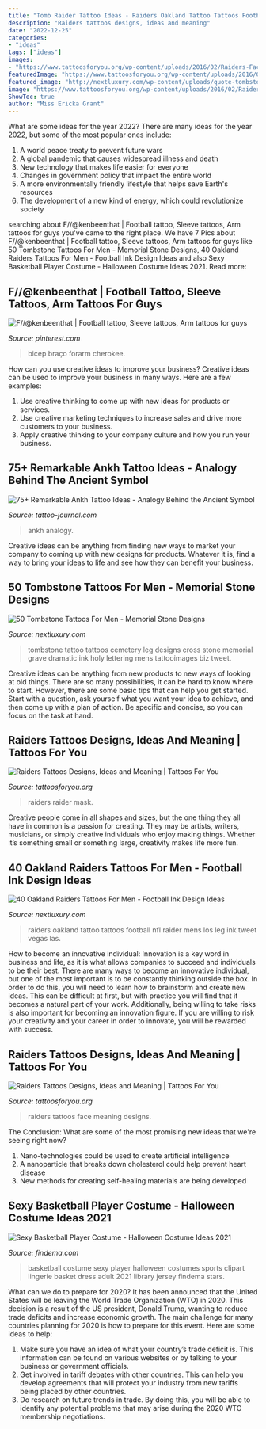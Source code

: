 ```yaml
---
title: "Tomb Raider Tattoo Ideas - Raiders Oakland Tattoo Tattoos Football Nfl Raider Mens Los Leg Ink Tweet Vegas Las"
description: "Raiders tattoos designs, ideas and meaning"
date: "2022-12-25"
categories:
- "ideas"
tags: ["ideas"]
images:
- "https://www.tattoosforyou.org/wp-content/uploads/2016/02/Raiders-Face-Tattoos-230x300.jpg"
featuredImage: "https://www.tattoosforyou.org/wp-content/uploads/2016/02/Raiders-Tattoos-for-Men.jpg"
featured_image: "http://nextluxury.com/wp-content/uploads/quote-tombstone-grave-mens-tattoo-design-with-holy-cross.jpg"
image: "https://www.tattoosforyou.org/wp-content/uploads/2016/02/Raiders-Tattoos-for-Men.jpg"
ShowToc: true
author: "Miss Ericka Grant"
---
```



What are some ideas for the year 2022?
There are many ideas for the year 2022, but some of the most popular ones include: 
1. A world peace treaty to prevent future wars 
2. A global pandemic that causes widespread illness and death 
3. New technology that makes life easier for everyone 
4. Changes in government policy that impact the entire world 
5. A more environmentally friendly lifestyle that helps save Earth's resources 
6. The development of a new kind of energy, which could revolutionize society 

	

		
searching about F//@kenbeenthat | Football tattoo, Sleeve tattoos, Arm tattoos for guys you've came to the right place. We have 7 Pics about F//@kenbeenthat | Football tattoo, Sleeve tattoos, Arm tattoos for guys like 50 Tombstone Tattoos For Men - Memorial Stone Designs, 40 Oakland Raiders Tattoos For Men - Football Ink Design Ideas and also Sexy Basketball Player Costume - Halloween Costume Ideas 2021. Read more:
		
    
## F//@kenbeenthat | Football Tattoo, Sleeve Tattoos, Arm Tattoos For Guys

<img loading=lazy src="https://i.pinimg.com/736x/29/ae/47/29ae47ecb1ad9dc5249a0d109c9e28ca.jpg" onerror="this.onerror=null;this.src='https://tse1.mm.bing.net/th?id=OIP.FDB5Dyw-CKLtGHsk5VcZogHaLH&amp;pid=15.1';" alt="F//@kenbeenthat | Football tattoo, Sleeve tattoos, Arm tattoos for guys">

_Source: pinterest.com_

>bicep braço forarm cherokee. 

	

How can you use creative ideas to improve your business?
Creative ideas can be used to improve your business in many ways. Here are a few examples:
1. Use creative thinking to come up with new ideas for products or services.
2. Use creative marketing techniques to increase sales and drive more customers to your business.
3. Apply creative thinking to your company culture and how you run your business.

    
## 75+ Remarkable Ankh Tattoo Ideas - Analogy Behind The Ancient Symbol

<img loading=lazy src="https://tattoo-journal.com/wp-content/uploads/2016/08/Ankh-Tattoo_-11.jpg" onerror="this.onerror=null;this.src='https://tse1.mm.bing.net/th?id=OIP.Vsb-tGZibF__K6fsINJpWAHaJQ&amp;pid=15.1';" alt="75+ Remarkable Ankh Tattoo Ideas - Analogy Behind the Ancient Symbol">

_Source: tattoo-journal.com_

>ankh analogy. 

	

Creative ideas can be anything from finding new ways to market your company to coming up with new designs for products. Whatever it is, find a way to bring your ideas to life and see how they can benefit your business.

    
## 50 Tombstone Tattoos For Men - Memorial Stone Designs

<img loading=lazy src="http://nextluxury.com/wp-content/uploads/quote-tombstone-grave-mens-tattoo-design-with-holy-cross.jpg" onerror="this.onerror=null;this.src='https://tse2.mm.bing.net/th?id=OIP._Wt-0tEkIqIRiWEUZGpdXAHaHT&amp;pid=15.1';" alt="50 Tombstone Tattoos For Men - Memorial Stone Designs">

_Source: nextluxury.com_

>tombstone tattoo tattoos cemetery leg designs cross stone memorial grave dramatic ink holy lettering mens tattooimages biz tweet. 

	

Creative ideas can be anything from new products to new ways of looking at old things. There are so many possibilities, it can be hard to know where to start. However, there are some basic tips that can help you get started. Start with a question, ask yourself what you want your idea to achieve, and then come up with a plan of action. Be specific and concise, so you can focus on the task at hand.

    
## Raiders Tattoos Designs, Ideas And Meaning | Tattoos For You

<img loading=lazy src="https://www.tattoosforyou.org/wp-content/uploads/2016/02/Raiders-Tattoos-for-Men.jpg" onerror="this.onerror=null;this.src='https://tse1.mm.bing.net/th?id=OIP.ek1fnGfGsY_Sy1AbTOnd4QHaJ4&amp;pid=15.1';" alt="Raiders Tattoos Designs, Ideas and Meaning | Tattoos For You">

_Source: tattoosforyou.org_

>raiders raider mask. 

	

Creative people come in all shapes and sizes, but the one thing they all have in common is a passion for creating. They may be artists, writers, musicians, or simply creative individuals who enjoy making things. Whether it’s something small or something large, creativity makes life more fun.

    
## 40 Oakland Raiders Tattoos For Men - Football Ink Design Ideas

<img loading=lazy src="http://nextluxury.com/wp-content/uploads/nfl-mens-football-oakland-raiders-logo-tattoo-on-leg.jpg" onerror="this.onerror=null;this.src='https://tse1.mm.bing.net/th?id=OIP.n0J-8yymcWje9IF7folFEwHaHa&amp;pid=15.1';" alt="40 Oakland Raiders Tattoos For Men - Football Ink Design Ideas">

_Source: nextluxury.com_

>raiders oakland tattoo tattoos football nfl raider mens los leg ink tweet vegas las. 

	

How to become an innovative individual:
Innovation is a key word in business and life, as it is what allows companies to succeed and individuals to be their best. There are many ways to become an innovative individual, but one of the most important is to be constantly thinking outside the box. In order to do this, you will need to learn how to brainstorm and create new ideas. This can be difficult at first, but with practice you will find that it becomes a natural part of your work. Additionally, being willing to take risks is also important for becoming an innovation figure. If you are willing to risk your creativity and your career in order to innovate, you will be rewarded with success.

    
## Raiders Tattoos Designs, Ideas And Meaning | Tattoos For You

<img loading=lazy src="https://www.tattoosforyou.org/wp-content/uploads/2016/02/Raiders-Face-Tattoos-230x300.jpg" onerror="this.onerror=null;this.src='https://tse1.mm.bing.net/th?id=OIP.Zm0g8MccfRDoNvS00aqwkAAAAA&amp;pid=15.1';" alt="Raiders Tattoos Designs, Ideas and Meaning | Tattoos For You">

_Source: tattoosforyou.org_

>raiders tattoos face meaning designs. 

	

The Conclusion: What are some of the most promising new ideas that we're seeing right now?
1. Nano-technologies could be used to create artificial intelligence
2. A nanoparticle that breaks down cholesterol could help prevent heart disease
3. New methods for creating self-healing materials are being developed

    
## Sexy Basketball Player Costume - Halloween Costume Ideas 2021

<img loading=lazy src="https://findema.com/wp-content/uploads/2014/10/halloween_20142534.jpg" onerror="this.onerror=null;this.src='https://tse4.mm.bing.net/th?id=OIP.qYkZxShUriTIbLXdbsv8bgHaKl&amp;pid=15.1';" alt="Sexy Basketball Player Costume - Halloween Costume Ideas 2021">

_Source: findema.com_

>basketball costume sexy player halloween costumes sports clipart lingerie basket dress adult 2021 library jersey findema stars. 

	

What can we do to prepare for 2020?
It has been announced that the United States will be leaving the World Trade Organization (WTO) in 2020. This decision is a result of the US president, Donald Trump, wanting to reduce trade deficits and increase economic growth. The main challenge for many countries planning for 2020 is how to prepare for this event. Here are some ideas to help: 
1. Make sure you have an idea of what your country’s trade deficit is. This information can be found on various websites or by talking to your business or government officials. 
2. Get involved in tariff debates with other countries. This can help you develop agreements that will protect your industry from new tariffs being placed by other countries. 
3. Do research on future trends in trade. By doing this, you will be able to identify any potential problems that may arise during the 2020 WTO membership negotiations.


